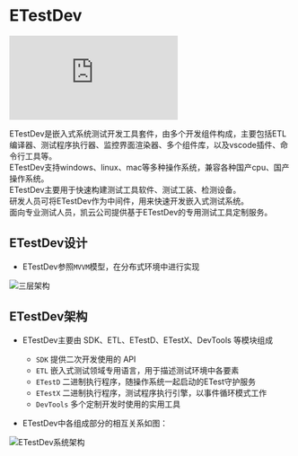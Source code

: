 # ETestDev

![ETestIDE操作手册](https://solidest.github.io/etest_sdk/dev_ide/index.html)

ETestDev是嵌入式系统测试开发工具套件，由多个开发组件构成，主要包括ETL编译器、测试程序执行器、监控界面渲染器、多个组件库，以及vscode插件、命令行工具等。  
ETestDev支持windows、linux、mac等多种操作系统，兼容各种国产cpu、国产操作系统。  
ETestDev主要用于快速构建测试工具软件、测试工装、检测设备。  
研发人员可将ETestDev作为中间件，用来快速开发嵌入式测试系统。  
面向专业测试人员，凯云公司提供基于ETestDev的专用测试工具定制服务。  

## ETestDev设计

- ETestDev参照`MVVM`模型，在分布式环境中进行实现

![三层架构](https://assets.processon.com/chart_image/5ea422d007912948b0da38a8.png)

## ETestDev架构

- ETestDev主要由 SDK、ETL、ETestD、ETestX、DevTools 等模块组成

    * `SDK` 提供二次开发使用的 API
    * `ETL` 嵌入式测试领域专用语言，用于描述测试环境中各要素
    * `ETestD` 二进制执行程序，随操作系统一起启动的ETest守护服务
    * `ETestX` 二进制执行程序，测试程序执行引擎，以事件循环模式工作
    * `DevTools` 多个定制开发时使用的实用工具

- ETestDev中各组成部分的相互关系如图：

![ETestDev系统架构](https://assets.processon.com/chart_image/5e8b29e6e4b03bfcd082a5fb.png)